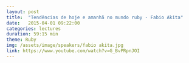 ```yaml
---
layout: post
title:  "Tendências de hoje e amanhã no mundo ruby - Fabio Akita"
date:   2015-04-01 09:22:00
categories: lectures
duration: 59:15 min
theme: Ruby
img: /assets/image/speakers/fabio akita.jpg
link: https://www.youtube.com/watch?v=G_BvPRpnJOI
---
```


